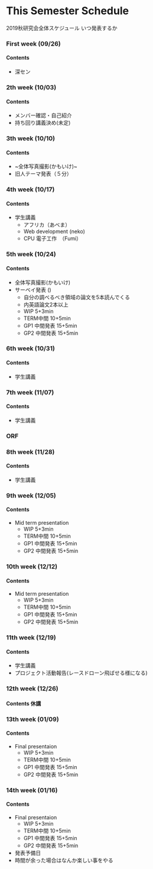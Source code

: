 # This Semester Schedule
2019秋研究会全体スケジュール
いつ発表するか

### First week (09/26)
#### Contents 
- 深セン

### 2th week (10/03)
#### Contents 

- メンバー確認・自己紹介
- 持ち回り講義決め(未定)

### 3th week (10/10)
#### Contents 
- ~全体写真撮影(かもいけ)~
- 旧人テーマ発表（５分）

### 4th week (10/17)
#### Contents 
- 学生講義
   - アフリカ（あべま）
   - Web development (neko)
   - CPU 電子工作　（Fumi）

### 5th week (10/24)
#### Contents 
- 全体写真撮影(かもいけ)
- サーベイ発表 ()
  - 自分の調べるべき領域の論文を5本読んでくる
  - 内英語論文2本以上
  - WIP        5+3min
  - TERM中間   10+5min
  - GP1 中間発表   15+5min
  - GP2 中間発表   15+5min

### 6th week (10/31)
#### Contents 
- 学生講義

### 7th week (11/07)
#### Contents 
- 学生講義

### ORF

### 8th week (11/28)
#### Contents 
- 学生講義



### 9th week (12/05)
#### Contents 
- Mid term presentation
  - WIP        5+3min
  - TERM中間   10+5min
  - GP1 中間発表   15+5min
  - GP2 中間発表   15+5min
  
### 10th week (12/12)
#### Contents 
- Mid term presentation
  - WIP           5+3min
  - TERM中間      10+5min
  - GP1 中間発表   15+5min
  - GP2 中間発表   15+5min
  
### 11th week (12/19)
#### Contents 
- 学生講義
- プロジェクト活動報告(レースドローン飛ばせる様になる)


### 12th week (12/26)
#### Contents 休講



### 13th week (01/09)
#### Contents 
- Final presentaion
  - WIP        5+3min
  - TERM中間   10+5min
  - GP1 中間発表   15+5min
  - GP2 中間発表   15+5min

### 14th week (01/16)
#### Contents 
- Final presentaion
  - WIP        5+3min
  - TERM中間   10+5min
  - GP1 中間発表   15+5min
  - GP2 中間発表   15+5min
- 発表予備日
- 時間が余った場合はなんか楽しい事をやる
